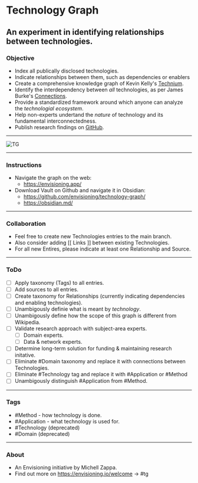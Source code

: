 # Technology Graph

## An experiment in identifying relationships between technologies.



### Objective
- Index all publically disclosed technologies.
- Indicate relationships between them, such as dependencies or enablers
- Create a comprehensive knowledge graph of Kevin Kelly's [Technium](https://kk.org/thetechnium/the-seventh-kin/).
- Identify the interdependency between *all* technologies, as per James Burke's [Connections](https://archive.org/details/james-burke-connections_s01e01).
- Provide a standardized framework around which anyone can analyze the *technologial ecosystem*.
- Help non-experts undertand the *nature* of technology and its fundamental interconnectedness.
- Publish research findings on [GitHub](https://github.com/mz-000/TG).


---


![TG](technology-graph.png)


---

### Instructions
- Navigate the graph on the web:
	- https://envisioning.app/
- Download Vault on Github and navigate it in Obsidian:
	- https://github.com/envisioning/technology-graph/ 
	- https://obsidian.md/

---

### Collaboration
- Feel free to create new Technologies entries to the main branch.
- Also consider adding \[[ Links \]] between existing Technologies.
- For all new Entires, please indicate at least one Relationship and Source.

---

### ToDo
- [ ] Apply taxonomy (Tags) to all entries.
- [ ] Add sources to all entries.
- [ ] Create taxonomy for Relationships (currently indicating dependencies and enabling technologies).
- [ ] Unambigously definie what is meant by *technology*.
- [ ] Unambigously define how the scope of this graph is different from Wikipedia.
- [ ] Validate research approach with subject-area experts.
	- [ ] Domain experts.
	- [ ] Data & network experts.
- [ ] Determine long-term solution for funding & maintaining research initative.
- [ ] Eliminate #Domain taxonomy and replace it with connections between Technologies.
- [ ] Eliminate #Technology tag and replace it with #Application or #Method 
- [ ] Unambigously distinguish #Application from #Method.

---

### Tags
- #Method - how technology is done.
- #Application - what technology is used for.
- #Technology (deprecated)
- #Domain (deprecated)

---

### About
- An Envisioning initiative by Michell Zappa.
- Find out more on https://envisioning.io/welcome -> #tg
